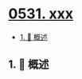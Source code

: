 # [0531. xxx](https://github.com/Tdahuyou/TNotes.leetcode/tree/main/notes/0531.%20xxx)

<!-- region:toc -->

- [1. 📝 概述](#1--概述)

<!-- endregion:toc -->

## 1. 📝 概述

